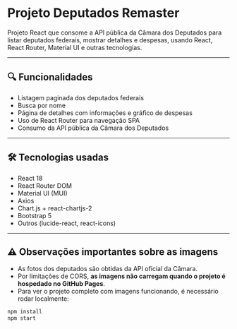 # Projeto Deputados Remaster

Projeto React que consome a API pública da Câmara dos Deputados para listar deputados federais, mostrar detalhes e despesas, usando React, React Router, Material UI e outras tecnologias.

---

## 🔍 Funcionalidades

- Listagem paginada dos deputados federais
- Busca por nome
- Página de detalhes com informações e gráfico de despesas
- Uso de React Router para navegação SPA
- Consumo da API pública da Câmara dos Deputados

---

## 🛠️ Tecnologias usadas

- React 18
- React Router DOM
- Material UI (MUI)
- Axios
- Chart.js + react-chartjs-2
- Bootstrap 5
- Outros (lucide-react, react-icons)

---

## ⚠️ Observações importantes sobre as imagens

- As fotos dos deputados são obtidas da API oficial da Câmara.
- Por limitações de CORS, **as imagens não carregam quando o projeto é hospedado no GitHub Pages**.
- Para ver o projeto completo com imagens funcionando, é necessário rodar localmente:

```bash
npm install
npm start

